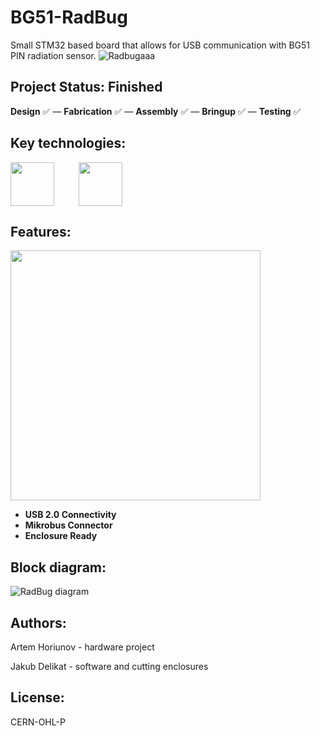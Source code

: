 # BG51-RadBug
Small STM32 based board that allows for USB communication with BG51 PIN radiation sensor.
![Radbugaaa](https://github.com/user-attachments/assets/2fb3eb5c-eddc-412b-96f1-b5ae92a5efdc)

## Project Status: **Finished**  
**Design** ✅ — **Fabrication** ✅ — **Assembly** ✅ — **Bringup** ✅ — **Testing** ✅  
## Key technologies:
<img align="center" height="70" src="https://github.com/user-attachments/assets/b9e7a733-c604-4bd4-b8ea-bd48c80eab4d">&nbsp;&nbsp;&nbsp;&nbsp; &nbsp;&nbsp;&nbsp;&nbsp; <img align="center" height="70" src="https://github.com/user-attachments/assets/c88ec725-c17d-4c96-86e4-d47900c1a8e7">
## Features:
<img align="center" height="400" src="https://github.com/user-attachments/assets/3dcdbe0c-fe65-40e2-b6a1-e3f41eb1269b">&nbsp;&nbsp;&nbsp;&nbsp; &nbsp;&nbsp;&nbsp;&nbsp;
- **USB 2.0 Connectivity**
- **Mikrobus Connector**
- **Enclosure Ready**

## Block diagram:
![RadBug diagram](https://github.com/user-attachments/assets/2826aa89-df75-43c4-aa3f-1173e81c7e8a)


## Authors:
Artem Horiunov - hardware project

Jakub Delikat - software and cutting enclosures
## License:
CERN-OHL-P
